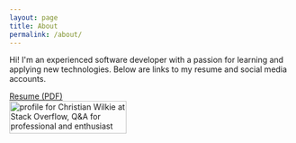 ```yaml
---
layout: page
title: About
permalink: /about/
---
```

<div class="about-info">
    <p>Hi! I'm an experienced software developer with a passion for learning and applying new technologies. Below are links to my resume and social media accounts.</p>
    <div>
    	<a href="../assets/wilkieresume20220113.pdf">Resume (PDF)</a>
    </div>
    <div>
        <a href="http://stackoverflow.com/users/657205/christian-wilkie">
    <img src="http://stackoverflow.com/users/flair/657205.png" width="208" height="58" alt="profile for Christian Wilkie at Stack Overflow, Q&amp;A for professional and enthusiast programmers" title="profile for Christian Wilkie at Stack Overflow, Q&amp;A for professional and enthusiast programmers">
    </a>
    </div>

</div>
